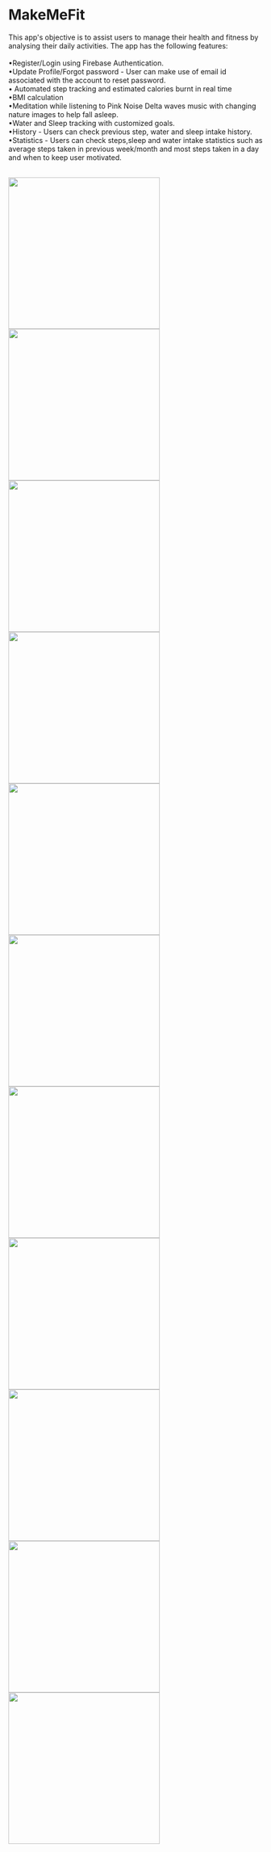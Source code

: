 # MakeMeFit

This app's objective is to assist users to manage their health and fitness by analysing their daily activities. The app has the following features:
<br><br>
•Register/Login  using Firebase Authentication.
<br>
•Update Profile/Forgot password -  User can make use of email id associated with the account to reset password.
<br>
•	Automated step tracking and estimated calories burnt in real time
<br>
•BMI calculation 
<br>
•Meditation while listening to Pink Noise Delta waves music with changing nature images to help fall asleep.
<br>
•Water and Sleep tracking with customized goals.
<br>
•History - Users can check previous step, water and sleep intake history.
<br>
•Statistics - Users can check steps,sleep and water intake statistics such as average steps taken in previous week/month and most steps taken in a day and when to keep user motivated.
<br>
<br>

<img src="https://i.imgur.com/gMAX9TT.png" width="300"> <img src="https://i.imgur.com/7hu1JIy.jpg" width="300"> <img src="https://imgur.com/Kwtlaer.jpg" width="300">
<img src="https://imgur.com/7WE810E.jpg" width="300"> <img src="https://i.imgur.com/TtUJ6i2.jpg" width="300"> <img src="https://i.imgur.com/iE7NMEe.jpg" width="300">
<img src="https://imgur.com/E9NmJJC.jpg" width="300"><img src="https://i.imgur.com/gN4h1SI.jpg" width="300"><img src="https://imgur.com/r8oRmvZ.jpg" width="300">
<img src="https://imgur.com/qbEefxb.jpg" width="300"><img src="https://imgur.com/d5Nx7D0.jpg" width="300">


